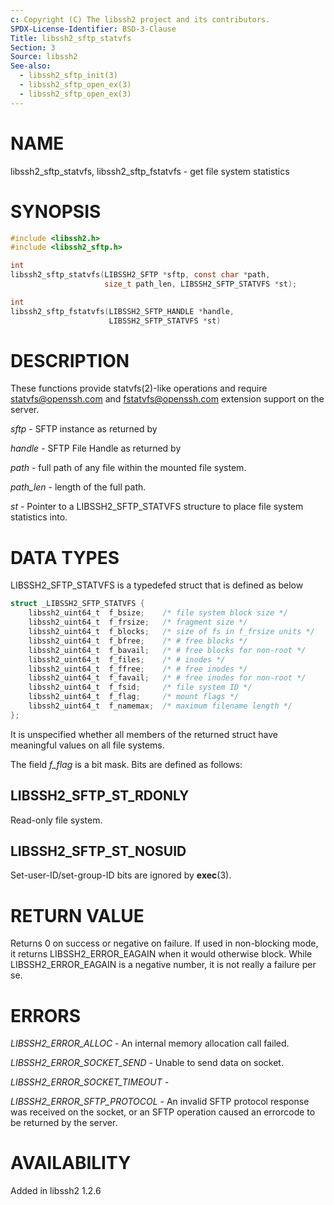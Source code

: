 ```yaml
---
c: Copyright (C) The libssh2 project and its contributors.
SPDX-License-Identifier: BSD-3-Clause
Title: libssh2_sftp_statvfs
Section: 3
Source: libssh2
See-also:
  - libssh2_sftp_init(3)
  - libssh2_sftp_open_ex(3)
  - libssh2_sftp_open_ex(3)
---
```


# NAME

libssh2_sftp_statvfs, libssh2_sftp_fstatvfs - get file system statistics

# SYNOPSIS

~~~c
#include <libssh2.h>
#include <libssh2_sftp.h>

int
libssh2_sftp_statvfs(LIBSSH2_SFTP *sftp, const char *path,
                     size_t path_len, LIBSSH2_SFTP_STATVFS *st);

int
libssh2_sftp_fstatvfs(LIBSSH2_SFTP_HANDLE *handle,
                      LIBSSH2_SFTP_STATVFS *st)
~~~

# DESCRIPTION

These functions provide statvfs(2)-like operations and require
statvfs@openssh.com and fstatvfs@openssh.com extension support on the server.

*sftp* - SFTP instance as returned by

*handle* - SFTP File Handle as returned by

*path* - full path of any file within the mounted file system.

*path_len* - length of the full path.

*st* - Pointer to a LIBSSH2_SFTP_STATVFS structure to place file system
statistics into.

# DATA TYPES

LIBSSH2_SFTP_STATVFS is a typedefed struct that is defined as below

~~~c
struct _LIBSSH2_SFTP_STATVFS {
    libssh2_uint64_t  f_bsize;    /* file system block size */
    libssh2_uint64_t  f_frsize;   /* fragment size */
    libssh2_uint64_t  f_blocks;   /* size of fs in f_frsize units */
    libssh2_uint64_t  f_bfree;    /* # free blocks */
    libssh2_uint64_t  f_bavail;   /* # free blocks for non-root */
    libssh2_uint64_t  f_files;    /* # inodes */
    libssh2_uint64_t  f_ffree;    /* # free inodes */
    libssh2_uint64_t  f_favail;   /* # free inodes for non-root */
    libssh2_uint64_t  f_fsid;     /* file system ID */
    libssh2_uint64_t  f_flag;     /* mount flags */
    libssh2_uint64_t  f_namemax;  /* maximum filename length */
};
~~~

It is unspecified whether all members of the returned struct have meaningful
values on all file systems.

The field *f_flag* is a bit mask. Bits are defined as follows:

## LIBSSH2_SFTP_ST_RDONLY

Read-only file system.

## LIBSSH2_SFTP_ST_NOSUID

Set-user-ID/set-group-ID bits are ignored by **exec**(3).

# RETURN VALUE

Returns 0 on success or negative on failure. If used in non-blocking mode, it
returns LIBSSH2_ERROR_EAGAIN when it would otherwise block. While
LIBSSH2_ERROR_EAGAIN is a negative number, it is not really a failure per se.

# ERRORS

*LIBSSH2_ERROR_ALLOC* - An internal memory allocation call failed.

*LIBSSH2_ERROR_SOCKET_SEND* - Unable to send data on socket.

*LIBSSH2_ERROR_SOCKET_TIMEOUT* -

*LIBSSH2_ERROR_SFTP_PROTOCOL* - An invalid SFTP protocol response was
received on the socket, or an SFTP operation caused an errorcode to be returned
by the server.

# AVAILABILITY

Added in libssh2 1.2.6
